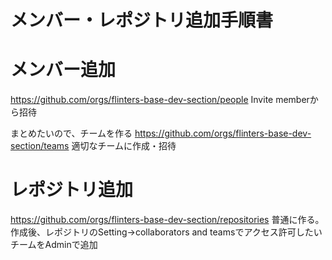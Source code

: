 # メンバー・レポジトリ追加手順書

# メンバー追加
https://github.com/orgs/flinters-base-dev-section/people
Invite memberから招待

まとめたいので、チームを作る
https://github.com/orgs/flinters-base-dev-section/teams
適切なチームに作成・招待

# レポジトリ追加
https://github.com/orgs/flinters-base-dev-section/repositories
普通に作る。
作成後、レポジトリのSetting→collaborators and teamsでアクセス許可したいチームをAdminで追加
